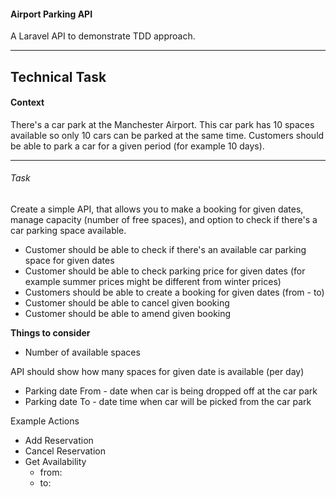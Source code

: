 #### Airport Parking API

A Laravel API to demonstrate TDD approach.

-----

## Technical Task 

#### Context 

There's a car park at the Manchester Airport. 
This car park has 10 spaces available so only 10 cars can be parked at the same time. Customers should be able to park a car for a given period (for example 10 days). 

-----

###### Task 

Create a simple API, that allows you to make a booking for given dates, manage capacity (number of free spaces), and option to check if there's a car parking space available. 
- Customer should be able to check if there's an available car parking space for given dates 
- Customer should be able to check parking price for given dates (for example summer prices might be different from winter prices) 
- Customers should be able to create a booking for given dates (from - to) 
- Customer should be able to cancel given booking 
- Customer should be able to amend given booking 

**Things to consider**

- Number of available spaces 

API should show how many spaces for given date is available (per day) 
- Parking date From - date when car is being dropped off at the car park 
- Parking date To - date time when car will be picked from the car park 

Example Actions 
- Add Reservation 
- Cancel Reservation 
- Get Availability 
  - from: <date> 
  - to: <date> 
